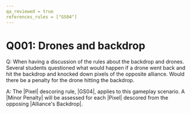 ```yaml
---
qa_reviewed = true
references_rules = ["GS04"]
---
```


# Q001: Drones and backdrop

Q: When having a discussion of the rules about the backdrop and drones. Several students questioned what would happen if a drone went back and hit the backdrop and knocked down pixels of the opposite alliance. Would there be a penalty for the drone hitting the backdrop.

A: The |Pixel| descoring rule, |GS04|, applies to this gameplay scenario. A |Minor Penalty| will be assessed for each |Pixel| descored from the opposing |Alliance's Backdrop|.
